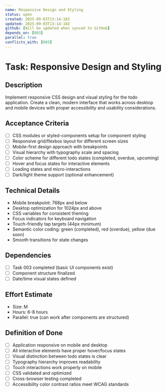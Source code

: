 ```yaml
---
name: Responsive Design and Styling
status: open
created: 2025-09-03T13:14:18Z
updated: 2025-09-03T13:14:18Z
github: [Will be updated when synced to GitHub]
depends_on: [003]
parallel: true
conflicts_with: [003]
---
```


# Task: Responsive Design and Styling

## Description
Implement responsive CSS design and visual styling for the todo application. Create a clean, modern interface that works across desktop and mobile devices with proper accessibility and usability considerations.

## Acceptance Criteria
- [ ] CSS modules or styled-components setup for component styling
- [ ] Responsive grid/flexbox layout for different screen sizes
- [ ] Mobile-first design approach with breakpoints
- [ ] Visual hierarchy with typography scale and spacing
- [ ] Color scheme for different todo states (completed, overdue, upcoming)
- [ ] Hover and focus states for interactive elements
- [ ] Loading states and micro-interactions
- [ ] Dark/light theme support (optional enhancement)

## Technical Details
- Mobile breakpoint: 768px and below
- Desktop optimization for 1024px and above
- CSS variables for consistent theming
- Focus indicators for keyboard navigation
- Touch-friendly tap targets (44px minimum)
- Semantic color coding: green (completed), red (overdue), yellow (due soon)
- Smooth transitions for state changes

## Dependencies
- [ ] Task 003 completed (basic UI components exist)
- [ ] Component structure finalized
- [ ] Date/time visual states defined

## Effort Estimate
- Size: M
- Hours: 6-8 hours
- Parallel: true (can work after components are structured)

## Definition of Done
- [ ] Application responsive on mobile and desktop
- [ ] All interactive elements have proper hover/focus states
- [ ] Visual distinction between todo states is clear
- [ ] Typography hierarchy improves readability
- [ ] Touch interactions work properly on mobile
- [ ] CSS validated and optimized
- [ ] Cross-browser testing completed
- [ ] Accessibility color contrast ratios meet WCAG standards